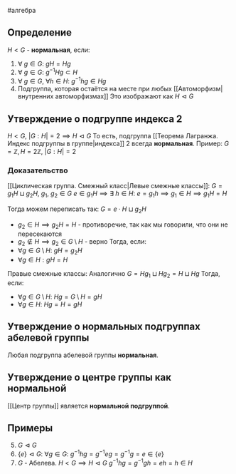 #алгебра 
## Определение
$H < G$ - **нормальная**, если:
1)  $\forall \ g \in G: \ gH = Hg$
2) $\forall \ g \in G: \ g^{-1}Hg \subset H$
3) $\forall \ g \in G, \ \forall h \in H: \ g^{-1}hg \in Hg$
4) Подгруппа, которая остаётся на месте при любых [[Автоморфизм|внутренних автоморфизмах]]
Это изображают как $H \vartriangleleft G$

## Утверждение о подгруппе индекса 2
$H < G, \ |G:H| = 2 \implies H \vartriangleleft G$
То есть, подгруппа [[Теорема Лагранжа. Индекс подгруппы в группе|индекса]] 2 всегда **нормальная**.
Пример: $G = \mathbb{Z}, H = 2 \mathbb{Z}, \ |G : H| = 2$

### Доказательство
[[Циклическая группа. Смежный класс|Левые смежные классы]]:
$G = g_1H \sqcup g_2H, \ g_1, \ g_2 \in G$
$e \in g_1H \implies \exists \ h \in H: \ e = g_1h \implies g_1 \in H \implies g_1H = H$

Тогда можем переписать так:
$G = e \cdot H \sqcup g_2H$

- $g_2 \in H \implies g_2H = H$ - противоречие, так как мы говорили, что они не пересекаются
- $g_2 \notin H \implies g_2 \in G \setminus H$ - верно
Тогда, если:
- $\forall g \in G \setminus H: \ gH = g_2H$
- $\forall g \in H: gH = H$

Правые смежные классы:
Аналогично
$G = Hg_1 \sqcup Hg_2 = H \sqcup Hg$
Тогда, если:
- $\forall g \in G \setminus H: \ Hg = G \setminus H = gH$
- $\forall g \in H: \ Hg = H = gH$

## Утверждение о нормальных подгруппах абелевой группы
Любая подгруппа абелевой группы **нормальная**.

## Утверждение о центре группы как нормальной
[[Центр группы]] является **нормальной подгруппой**.

## Примеры
5) $G \vartriangleleft G$
6) $\{ e \} \vartriangleleft G: \ \forall g \in G: \ g^{-1}hg = g^{-1}eg = g^{-1}g = e \in \{ e\}$
7) $G$ - Абелева. $H < G \implies H \vartriangleleft G$
	$g^{-1}hg = g^{-1}gh = eh = h \in H$